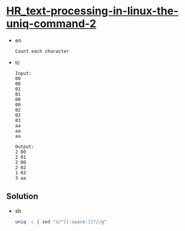 # [HR_text-processing-in-linux-the-uniq-command-2](https://www.hackerrank.com/challenges/text-processing-in-linux-the-uniq-command-2)

* en

  ```en
  Count each character
  ```

* tc

  ```tc
  Input:
  00
  00
  01
  01
  00
  00
  02
  02
  03
  aa
  aa
  aa

  Output:
  2 00
  2 01
  2 00
  2 02
  1 03
  3 aa
  ```

## Solution

* sh

  ```sh
  uniq -c | sed "s/^[[:space:]]*//g"
  ```
